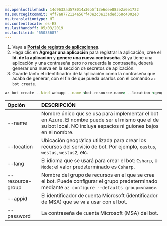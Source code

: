 ```yaml
---
ms.openlocfilehash: 14d9632ad578014a36b5f13e6dee883e2a6e1722
ms.sourcegitcommit: 4ff7a8772124a567f43e2c3e13aded368c4002e3
ms.translationtype: HT
ms.contentlocale: es-ES
ms.lasthandoff: 05/03/2019
ms.locfileid: "65035687"
---
```

1. Vaya a [**Portal de registro de aplicaciones**](https://portal.azure.com/#blade/Microsoft_AAD_RegisteredApps/ApplicationsListBlade).
1. Haga clic en **Agregar una aplicación** para registrar la aplicación, cree el **Id. de la aplicación** y **genere una nueva contraseña**. Si ya tiene una aplicación y una contraseña pero no recuerda la contraseña, deberá generar una nueva en la sección de secretos de aplicación.
1. Guarde tanto el identificador de la aplicación como la contraseña que acaba de generar, con el fin de que pueda usarlos con el comando `az bot create`.  

```cmd
az bot create --kind webapp --name <bot-resource-name> --location <geographic-location> --version v4 --lang <language> --verbose --resource-group <resource-group-name> --appid "<application-id>" --password "<application-password>" --verbose
```

| Opción | DESCRIPCIÓN |
|:---|:---|
| --name | Nombre único que se usa para implementar el bot en Azure. El nombre puede ser el mismo que el de su bot local. NO incluya espacios ni guiones bajos en el nombre. |
| --location | Ubicación geográfica utilizada para crear los recursos del servicio de bot. Por ejemplo, `eastus`, `westus`, `westus2`, etc. |
| --lang | El idioma que se usará para crear el bot: `Csharp`, o `Node`; el valor predeterminado es `Csharp`. |
| --resource-group | Nombre del grupo de recursos en el que se crea el bot. Puede configurar el grupo predeterminado mediante `az configure --defaults group=<name>`. |
| --appid | El identificador de cuenta Microsoft (identificador de MSA) que se va a usar con el bot. |
| --password | La contraseña de cuenta Microsoft (MSA) del bot. |
